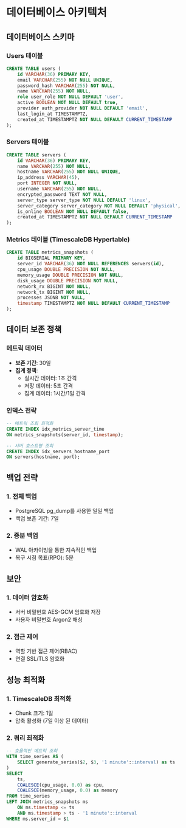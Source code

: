 # 데이터베이스 아키텍처

## 데이터베이스 스키마

### Users 테이블
```sql
CREATE TABLE users (
    id VARCHAR(36) PRIMARY KEY,
    email VARCHAR(255) NOT NULL UNIQUE,
    password_hash VARCHAR(255) NOT NULL,
    name VARCHAR(255) NOT NULL,
    role user_role NOT NULL DEFAULT 'user',
    active BOOLEAN NOT NULL DEFAULT true,
    provider auth_provider NOT NULL DEFAULT 'email',
    last_login_at TIMESTAMPTZ,
    created_at TIMESTAMPTZ NOT NULL DEFAULT CURRENT_TIMESTAMP
);
```

### Servers 테이블
```sql
CREATE TABLE servers (
    id VARCHAR(36) PRIMARY KEY,
    name VARCHAR(255) NOT NULL,
    hostname VARCHAR(255) NOT NULL UNIQUE,
    ip_address VARCHAR(45),
    port INTEGER NOT NULL,
    username VARCHAR(255) NOT NULL,
    encrypted_password TEXT NOT NULL,
    server_type server_type NOT NULL DEFAULT 'linux',
    server_category server_category NOT NULL DEFAULT 'physical',
    is_online BOOLEAN NOT NULL DEFAULT false,
    created_at TIMESTAMPTZ NOT NULL DEFAULT CURRENT_TIMESTAMP
);
```

### Metrics 테이블 (TimescaleDB Hypertable)
```sql
CREATE TABLE metrics_snapshots (
    id BIGSERIAL PRIMARY KEY,
    server_id VARCHAR(36) NOT NULL REFERENCES servers(id),
    cpu_usage DOUBLE PRECISION NOT NULL,
    memory_usage DOUBLE PRECISION NOT NULL,
    disk_usage DOUBLE PRECISION NOT NULL,
    network_rx BIGINT NOT NULL,
    network_tx BIGINT NOT NULL,
    processes JSONB NOT NULL,
    timestamp TIMESTAMPTZ NOT NULL DEFAULT CURRENT_TIMESTAMP
);
```

## 데이터 보존 정책

### 메트릭 데이터
- **보존 기간**: 30일
- **집계 정책**: 
  - 실시간 데이터: 1초 간격
  - 저장 데이터: 5초 간격
  - 집계 데이터: 1시간/1일 간격

### 인덱스 전략
```sql
-- 메트릭 조회 최적화
CREATE INDEX idx_metrics_server_time 
ON metrics_snapshots(server_id, timestamp);

-- 서버 호스트명 조회
CREATE INDEX idx_servers_hostname_port 
ON servers(hostname, port);
```

## 백업 전략

### 1. 전체 백업
- PostgreSQL pg_dump를 사용한 일일 백업
- 백업 보존 기간: 7일

### 2. 증분 백업
- WAL 아카이빙을 통한 지속적인 백업
- 복구 시점 목표(RPO): 5분

## 보안

### 1. 데이터 암호화
- 서버 비밀번호 AES-GCM 암호화 저장
- 사용자 비밀번호 Argon2 해싱

### 2. 접근 제어
- 역할 기반 접근 제어(RBAC)
- 연결 SSL/TLS 암호화

## 성능 최적화

### 1. TimescaleDB 최적화
- Chunk 크기: 1일
- 압축 활성화 (7일 이상 된 데이터)

### 2. 쿼리 최적화
```sql
-- 효율적인 메트릭 조회
WITH time_series AS (
    SELECT generate_series($2, $3, '1 minute'::interval) as ts
)
SELECT 
    ts,
    COALESCE(cpu_usage, 0.0) as cpu,
    COALESCE(memory_usage, 0.0) as memory
FROM time_series
LEFT JOIN metrics_snapshots ms 
    ON ms.timestamp <= ts 
    AND ms.timestamp > ts - '1 minute'::interval
WHERE ms.server_id = $1
```